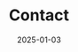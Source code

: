 ---
title: Contact
date: 2025-01-03

type: landing

sections:
  - block: contact
    content:
      title: Contact
      text: |-
       We welcome undergraduate, master's, and PhD students who are interested in high-performance computing and computer architecture to   join our lab for research and mutual progress! Here, you will have access to the advanced National Supercomputing Center in Changsha platform and the opportunity to collaborate with top scholars from abroad. We are recruiting graduate and doctoral students for 2025. Please contact me via email.

      email: luohuizhang@hnu.edu.cn
      # phone: 888 888 88 88
      address:
        street: No. 2, Lushan South Road, Juzizhou Street, Yuelu District
        city: Changsha
        region: Hunan
        postcode: '410082'
        country: China
        country_code: CN
      coordinates:
        latitude: '28.1737'
        longitude: '112.9424'
      directions: Enter the Supercomputing Center Building 1 and go upstairs to room 522
      # office_hours:
      #   - 'Monday 10:00 to 13:00'
      #   - 'Wednesday 09:00 to 10:00'
      # appointment_url: 'https://calendly.com'
      # contact_links:
      #  - icon: comments
      #    icon_pack: fas
      #    name: Discuss on Forum
      #    link: 'https://discourse.gohugo.io'
    
      # Automatically link email and phone or display as text?
      autolink: true
    
      # Email form provider
      form:
        provider: netlify
        formspree:
          id:
        netlify:
          # Enable CAPTCHA challenge to reduce spam?
          captcha: false
    design:
      columns: '1'

  # - block: markdown
  #   content:
  #     title:
  #     subtitle: ''
  #     text:
  #   design:
  #     columns: '1'
  #     background:
  #       image: 
  #         filename: contact.jpg
  #         filters:
  #           brightness: 1
  #         parallax: false
  #         position: center
  #         size: cover
  #         text_color_light: true
  #     spacing:
  #       padding: ['15px', '0', '15px', '0']
  #     css_class: fullscreen
---